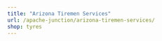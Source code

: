```yaml
---
title: "Arizona Tiremen Services"
url: /apache-junction/arizona-tiremen-services/
shop: tyres
---
```

